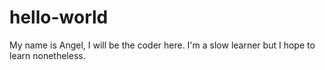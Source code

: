 # hello-world

My name is Angel, I will be the coder here. 
I'm a slow learner but I hope to learn nonetheless.
